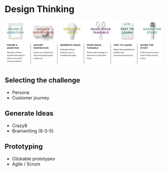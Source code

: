 # Design Thinking

![](../.gitbook/assets/image%20%2837%29.png)

## Selecting the challenge

* Persona
* Customer journey

## Generate Ideas

* Crazy8
* Brainwriting \(6-3-5\)

## Prototyping

* Clickable prototypes
* Agile / Scrum

